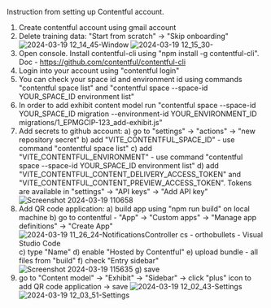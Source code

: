Instruction from setting up Contentful account.

1. Create contentful account using gmail account
2. Delete training data: "Start from scratch" -> "Skip onboarding"
![2024-03-19 12_14_45-Window](https://github.com/epam/epmgcip-chaperone.contentful/assets/18456022/84f83035-bdf9-4aac-89c5-ebbf851a034b)
![2024-03-19 12_15_30-](https://github.com/epam/epmgcip-chaperone.contentful/assets/18456022/8c8d9b53-5231-4784-b568-24d6aad1d233)
3. Open console. Install contentful-cli using "npm install -g contentful-cli". Doc - https://github.com/contentful/contentful-cli
4. Login into your account using "contentful login"
5. You can check your space id and environment id using commands "contentful space list" and "contentful space --space-id YOUR_SPACE_ID environment list"
6. In order to add exhibit content model run "contentful space --space-id YOUR_SPACE_ID migration --environment-id YOUR_ENVIRONMENT_ID migrations/1_EPMGCIP-123_add-exhibit.js"
7. Add secrets to github account:
 a) go to "settings" -> "actions" -> "new repository secret"
 b) add "VITE_CONTENTFUL_SPACE_ID" - use command "contentful space list"
 c) add "VITE_CONTENTFUL_ENVIRONMENT" - use command "contentful space --space-id YOUR_SPACE_ID environment list"
 d) add "VITE_CONTENTFUL_CONTENT_DELIVERY_ACCESS_TOKEN" and "VITE_CONTENTFUL_CONTENT_PREVIEW_ACCESS_TOKEN". Tokens are available in "settings" -> "API keys" -> "Add API key"
![Screenshot 2024-03-19 110658](https://github.com/epam/epmgcip-chaperone.contentful/assets/18456022/a3d58f10-4585-4656-9eee-a71aa5db8361)
9. Add QR code application:
 a) build app using "npm run build" on local machine
 b) go to contentful - "App" -> "Custom apps" -> "Manage app definitions" -> "Create App"
![2024-03-19 11_26_24-NotificationsController cs - orthobullets - Visual Studio Code](https://github.com/epam/epmgcip-chaperone.contentful/assets/18456022/fee55b62-3671-4895-b6c3-8370b0b4d21e)
 c) type "Name"
 d) enable "Hosted by Contentful"
 e) upload bundle - all files from "build"
 f) check "Entry sidebar"
![Screenshot 2024-03-19 115635](https://github.com/epam/epmgcip-chaperone.contentful/assets/18456022/9daf8175-9e77-4a0b-ae57-d2cdad5ea142)
 g) save
11. go to "Content model" -> "Exhibit" -> "Sidebar" -> click "plus" icon to add QR code application -> save
![2024-03-19 12_02_43-Settings](https://github.com/epam/epmgcip-chaperone.contentful/assets/18456022/347765e8-b8fe-493f-aa69-41af1ea88f21)
![2024-03-19 12_03_51-Settings](https://github.com/epam/epmgcip-chaperone.contentful/assets/18456022/51c1c81c-a0ee-417c-b647-ed7abf40c20e)
